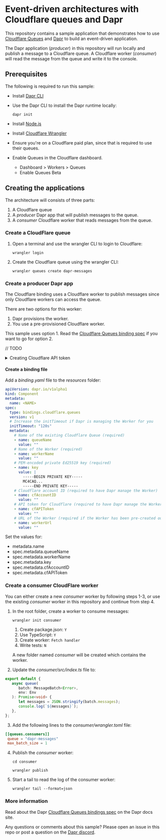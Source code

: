 # Event-driven architectures with Cloudflare queues and Dapr

This repository contains a sample application that demonstrates how to use [Cloudflare Queues](https://developers.cloudflare.com/queues/) and [Dapr](https://dapr.io/) to build an event-driven application.

The Dapr application (*producer*) in this repository will run locally and publish a message to a Cloudflare queue. A Cloudflare worker (*consumer*) will read the message from the queue and write it to the console.

## Prerequisites

The following is required to run this sample:

- Install [Dapr CLI](https://docs.dapr.io/getting-started/install-dapr-cli/)
- Use the Dapr CLI to install the Dapr runtime locally:

    `dapr init`

- Install [Node.js](https://nodejs.org/en/download/)
- Install [Cloudflare Wrangler](https://developers.cloudflare.com/workers/wrangler/install-and-update/)
- Ensure you're on a Cloudflare paid plan, since that is required to use their queues.
- Enable Queues in the Cloudflare dashboard.
  - Dashboard > Workers > Queues
  - Enable Queues Beta

## Creating the applications

The architecture will consists of three parts:

1. A Cloudflare queue
2. A *producer* Dapr app that will publish messages to the queue.
3. A *consumer* Cloudflare worker that reads messages from the queue.

### Create a CloudFlare queue

1. Open a terminal and use the wrangler CLI to login to Cloudflare:

    `wrangler login`

2. Create the Cloudflare queue using the wrangler CLI:

   `wrangler queues create dapr-messages`

### Create a producer Dapr app

The Cloudflare binding uses a Cloudflare worker to publish messages since only Cloudflare workers can access the queue.

There are two options for this worker:

1. Dapr provisions the worker.
2. You use a pre-provisioned Cloudflare worker.

This sample uses option 1. Read the [Cloudflare Queues binding spec](https://v1-10.docs.dapr.io/reference/components-reference/supported-bindings/cloudflare-queues/#configuring-the-worker) if you want to go for option 2.

// TODO

<details>
    <summary>Creating Cloudflare API token</summary>

    - In the Cloudflare dashboard, go to the Workers page.
    - Click the *API tokens* link
    - Click the *Create token* button
    - Click the *Use template* button for Edit Cloudflare Workers
    - Update the permissions to only contain:
      - *Account*, *Worker Scripts*, *Edit*
    - Update the Account Resources to only contain:
      - *Include*, *<YOUR ACCOUNT>*
    - Set a time to live (TTL) for the token, the shorter the better if you're just testing.
</details>

#### Create a binding file

Add a *binding.yaml* file to the *resources* folder:

```yaml
apiVersion: dapr.io/v1alpha1
kind: Component
metadata:
  name: <NAME>
spec:
  type: bindings.cloudflare.queues
  version: v1
  # Increase the initTimeout if Dapr is managing the Worker for you
  initTimeout: "120s"
  metadata:
    # Name of the existing Cloudflare Queue (required)
    - name: queueName
      value: ""
    # Name of the Worker (required)
    - name: workerName
      value: ""
    # PEM-encoded private Ed25519 key (required)
    - name: key
      value: |
        -----BEGIN PRIVATE KEY-----
        MC4CAQ...
        -----END PRIVATE KEY-----
    # Cloudflare account ID (required to have Dapr manage the Worker)
    - name: cfAccountID
      value: ""
    # API token for Cloudflare (required to have Dapr manage the Worker)
    - name: cfAPIToken
      value: ""
    # URL of the Worker (required if the Worker has been pre-created outside of Dapr)
    - name: workerUrl
      value: ""
```

Set the values for:

- metadata.name
- spec.metadata.queueName
- spec.metadata.workerName
- spec.metadata.key
- spec.metadata.cfAccountID
- spec.metadata.cfAPIToken

### Create a consumer CloudFlare worker

You can either create a new *consumer* worker by following steps 1-3, or use the existing *consumer* worker in this repository and continue from step 4.

1. In the root folder, create a worker to consume messages:

    `wrangler init consumer`

   1. Create package.json: `Y`
   2. Use TypeScript: `Y`
   3. Create worker: `Fetch handler`
   4. Write tests: `N`

   A new folder named *consumer* will be created which contains the worker.

2. Update the *consumer/src/index.ts* file to:

```typescript
export default {
   async queue(
      batch: MessageBatch<Error>,
      env: Env
   ): Promise<void> {
      let messages = JSON.stringify(batch.messages);
      console.log(`${messages}`);
   },
};
```

3. Add the following lines to the *consumer/wrangler.toml* file:

```toml
[[queues.consumers]]
 queue = "dapr-messages"
 max_batch_size = 1
```

4. Publish the *consumer* worker:

   `cd consumer`

   `wrangler publish`

5. Start a tail to read the log of the consumer worker:

   `wrangler tail --format=json`

### More information

Read about the Dapr [Cloudflare Queues bindings spec](https://v1-10.docs.dapr.io/reference/components-reference/supported-bindings/cloudflare-queues/) on the Dapr docs site.

Any questions or comments about this sample? Please open an issue in this repo or post a question on the [Dapr discord](https://aka.ms/dapr-discord).

